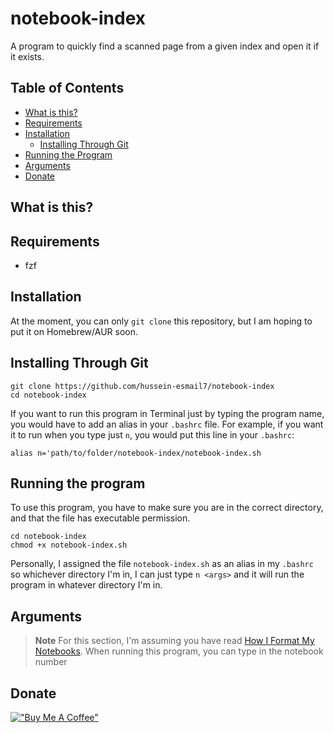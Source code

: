 # notebook-index
A program to quickly find a scanned page from a given index and open it if it exists.

## Table of Contents
- [What is this?](#what-is-this)
- [Requirements](#requirements)
- [Installation](#installation)
    - [Installing Through Git](#installing-through-git)
- [Running the Program](#running-the-program)
- [Arguments](#arguments)
- [Donate](#donate)

## What is this?

## Requirements
- fzf

## Installation
At the moment, you can only `git clone` this repository, but I am hoping to put
it on Homebrew/AUR soon.

## Installing Through Git
```
git clone https://github.com/hussein-esmail7/notebook-index
cd notebook-index
```
If you want to run this program in Terminal just by typing the program name,
you would have to add an alias in your `.bashrc` file. For example, if you want it to run when you type just `n`, you would put this line in your `.bashrc`:
```
alias n='path/to/folder/notebook-index/notebook-index.sh
```

## Running the program
To use this program, you have to make sure you are in the correct directory,
and that the file has executable permission.
```
cd notebook-index
chmod +x notebook-index.sh
```

Personally, I assigned the file `notebook-index.sh` as an alias in my `.bashrc`
so whichever directory I'm in, I can just type `n <args>` and it will run the program in whatever directory I'm in.

## Arguments
> **Note**
> For this section, I'm assuming you have read [How I Format My Notebooks](#how-i-format-my-notebooks).
When running this program, you can type in the notebook number


## Donate
[!["Buy Me A Coffee"](https://www.buymeacoffee.com/assets/img/custom_images/orange_img.png)](https://www.buymeacoffee.com/husseinesmail)
